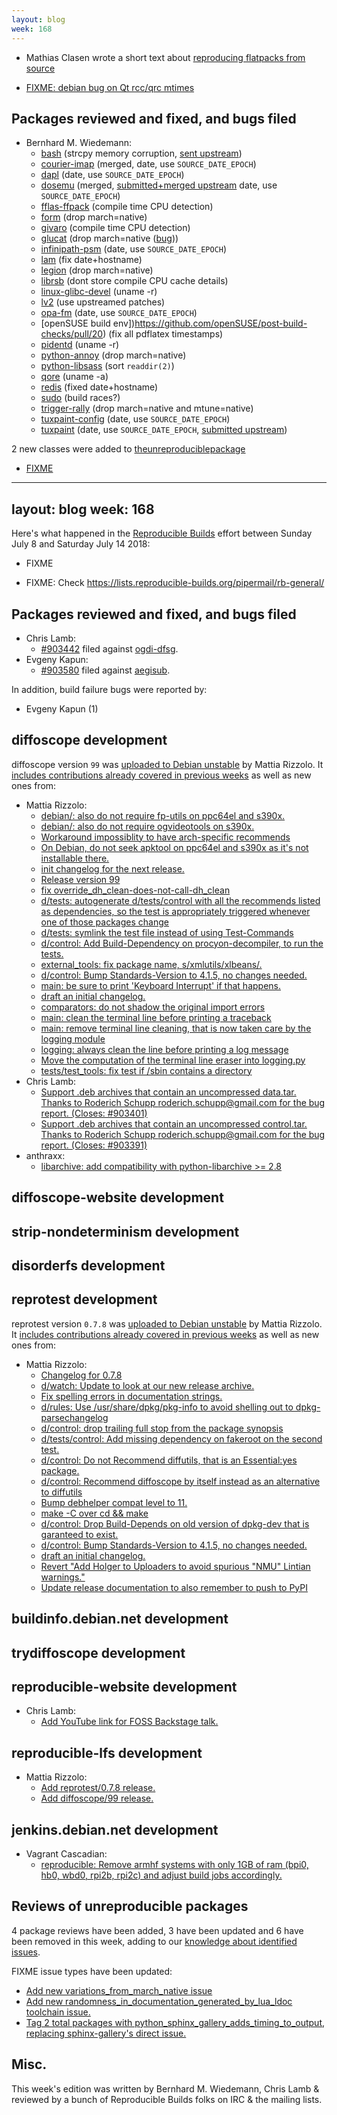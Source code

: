 ```yaml
---
layout: blog
week: 168
---
```


* Mathias Clasen wrote a short text about [reproducing flatpacks from source](https://blogs.gnome.org/mclasen/2018/07/07/flatpak-making-contribution-easy/)

* [FIXME: debian bug on Qt rcc/qrc mtimes](https://bugs.debian.org/894476)

Packages reviewed and fixed, and bugs filed
-------------------------------------------

* Bernhard M. Wiedemann:
    * [bash](https://bugzilla.opensuse.org/show_bug.cgi?id=1100488) (strcpy memory corruption, [sent upstream](http://lists.gnu.org/archive/html/bug-bash/2018-07/msg00010.html))
    * [courier-imap](https://github.com/svarshavchik/courier-libs/pull/10) (merged, date, use `SOURCE_DATE_EPOCH`)
    * [dapl](https://build.opensuse.org/request/show/622857) (date, use `SOURCE_DATE_EPOCH`)
    * [dosemu](https://build.opensuse.org/request/show/622368) (merged, [submitted+merged upstream](https://github.com/stsp/dosemu2/pull/640) date, use `SOURCE_DATE_EPOCH`)
    * [fflas-ffpack](https://build.opensuse.org/request/show/622370) (compile time CPU detection)
    * [form](https://build.opensuse.org/request/show/621791) (drop march=native)
    * [givaro](https://build.opensuse.org/request/show/622366) (compile time CPU detection)
    * [glucat](https://build.opensuse.org/request/show/621954) (drop march=native ([bug](https://bugzilla.opensuse.org/show_bug.cgi?id=1100520)))
    * [infinipath-psm](https://build.opensuse.org/request/show/622529) (date, use `SOURCE_DATE_EPOCH`)
    * [lam](https://build.opensuse.org/request/show/621765) (fix date+hostname)
    * [legion](https://build.opensuse.org/request/show/621947) (drop march=native)
    * [librsb](https://build.opensuse.org/request/show/622196) (dont store compile CPU cache details)
    * [linux-glibc-devel](https://build.opensuse.org/request/show/622351) (uname -r)
    * [lv2](https://build.opensuse.org/request/show/621773) (use upstreamed patches)
    * [opa-fm](https://build.opensuse.org/request/show/622572) (date, use `SOURCE_DATE_EPOCH`)
    * [openSUSE build env])https://github.com/openSUSE/post-build-checks/pull/20) (fix all pdflatex timestamps)
    * [pidentd](https://build.opensuse.org/request/show/622364) (uname -r)
    * [python-annoy](https://build.opensuse.org/request/show/621794) (drop march=native)
    * [python-libsass](https://build.opensuse.org/request/show/622824) (sort `readdir(2)`)
    * [qore](https://build.opensuse.org/request/show/622345) (uname -a)
    * [redis](https://build.opensuse.org/request/show/622155) (fixed date+hostname)
    * [sudo](https://build.opensuse.org/request/show/622342) (build races?)
    * [trigger-rally](https://build.opensuse.org/request/show/621952) (drop march=native and mtune=native)
    * [tuxpaint-config](https://build.opensuse.org/request/show/622524) (date, use `SOURCE_DATE_EPOCH`)
    * [tuxpaint](https://build.opensuse.org/request/show/622523) (date, use `SOURCE_DATE_EPOCH`, [submitted upstream](https://sourceforge.net/p/tuxpaint/tuxpaint/merge-requests/4/))

2 new classes were added to [theunreproduciblepackage](https://github.com/bmwiedemann/theunreproduciblepackage/tree/master/compile-time-check/)

* [FIXME](https://www.privateinternetaccess.com/blog/2018/07/reproducible-builds-solving-an-old-open-source-problem-to-improve-security/)
---
layout: blog
week: 168
---

Here's what happened in the [Reproducible Builds](https://reproducible-builds.org) effort between Sunday July 8 and Saturday July 14 2018:

* FIXME

* FIXME: Check https://lists.reproducible-builds.org/pipermail/rb-general/

Packages reviewed and fixed, and bugs filed
-------------------------------------------

* Chris Lamb:
    * [#903442](https://bugs.debian.org/903442) filed against [ogdi-dfsg](https://tracker.debian.org/pkg/ogdi-dfsg).
* Evgeny Kapun:
    * [#903580](https://bugs.debian.org/903580) filed against [aegisub](https://tracker.debian.org/pkg/aegisub).


In addition, build failure bugs were reported by:

* Evgeny Kapun (1)


diffoscope development
----------------------

diffoscope version `99` was [uploaded to Debian unstable](https://tracker.debian.org/pkg/diffoscope?FIXME) by Mattia Rizzolo. It [includes contributions already covered in previous weeks](https://salsa.debian.org/reproducible-builds/diffoscope/commits/99) as well as new ones from:


* Mattia Rizzolo:
    * [debian/: also do not require fp-utils on ppc64el and s390x.](https://salsa.debian.org/reproducible-builds/diffoscope/commit/977e487)
    * [debian/: also do not require ogvideotools on s390x.](https://salsa.debian.org/reproducible-builds/diffoscope/commit/4d04354)
    * [Workaround impossiblity to have arch-specific recommends](https://salsa.debian.org/reproducible-builds/diffoscope/commit/79d8c77)
    * [On Debian, do not seek apktool on ppc64el and s390x as it's not installable there.](https://salsa.debian.org/reproducible-builds/diffoscope/commit/013bebd)
    * [init changelog for the next release.](https://salsa.debian.org/reproducible-builds/diffoscope/commit/0a2742f)
    * [Release version 99](https://salsa.debian.org/reproducible-builds/diffoscope/commit/0cb74c0)
    * [fix override\_dh\_clean-does-not-call-dh\_clean](https://salsa.debian.org/reproducible-builds/diffoscope/commit/c0ebadd)
    * [d/tests: autogenerate d/tests/control with all the recommends listed as dependencies, so the test is appropriately triggered whenever one of those packages change](https://salsa.debian.org/reproducible-builds/diffoscope/commit/58ec1c7)
    * [d/tests: symlink the test file instead of using Test-Commands](https://salsa.debian.org/reproducible-builds/diffoscope/commit/84245ae)
    * [d/control: Add Build-Dependency on procyon-decompiler, to run the tests.](https://salsa.debian.org/reproducible-builds/diffoscope/commit/3c05e56)
    * [external\_tools: fix package name, s/xmlutils/xlbeans/.](https://salsa.debian.org/reproducible-builds/diffoscope/commit/262ee74)
    * [d/control: Bump Standards-Version to 4.1.5, no changes needed.](https://salsa.debian.org/reproducible-builds/diffoscope/commit/4761491)
    * [main: be sure to print 'Keyboard Interrupt' if that happens.](https://salsa.debian.org/reproducible-builds/diffoscope/commit/4d096dd)
    * [draft an initial changelog.](https://salsa.debian.org/reproducible-builds/diffoscope/commit/27c0a65)
    * [comparators: do not shadow the original import errors](https://salsa.debian.org/reproducible-builds/diffoscope/commit/90028d4)
    * [main: clean the terminal line before printing a traceback](https://salsa.debian.org/reproducible-builds/diffoscope/commit/fd6eff9)
    * [main: remove terminal line cleaning, that is now taken care by the logging module](https://salsa.debian.org/reproducible-builds/diffoscope/commit/e75be7e)
    * [logging: always clean the line before printing a log message](https://salsa.debian.org/reproducible-builds/diffoscope/commit/615095a)
    * [Move the computation of the terminal line eraser into logging.py](https://salsa.debian.org/reproducible-builds/diffoscope/commit/701d6c9)
    * [tests/test\_tools: fix test if /sbin contains a directory](https://salsa.debian.org/reproducible-builds/diffoscope/commit/8c2b079)
* Chris Lamb:
    * [Support .deb archives that contain an uncompressed data.tar. Thanks to Roderich Schupp <roderich.schupp@gmail.com> for the bug report. (Closes: #903401)](https://salsa.debian.org/reproducible-builds/diffoscope/commit/185077c)
    * [Support .deb archives that contain an uncompressed control.tar. Thanks to Roderich Schupp <roderich.schupp@gmail.com> for the bug report. (Closes: #903391)](https://salsa.debian.org/reproducible-builds/diffoscope/commit/dc9ee98)
* anthraxx:
    * [libarchive: add compatibility with python-libarchive >= 2.8](https://salsa.debian.org/reproducible-builds/diffoscope/commit/5ed8e48)


diffoscope-website development
------------------------------



strip-nondeterminism development
--------------------------------



disorderfs development
----------------------



reprotest development
---------------------

reprotest version `0.7.8` was [uploaded to Debian unstable](https://tracker.debian.org/pkg/reprotest?FIXME) by Mattia Rizzolo. It [includes contributions already covered in previous weeks](https://salsa.debian.org/reproducible-builds/reprotest/commits/debian/0.7.8) as well as new ones from:


* Mattia Rizzolo:
    * [Changelog for 0.7.8](https://salsa.debian.org/reproducible-builds/reprotest/commit/6dfd752)
    * [d/watch: Update to look at our new release archive.](https://salsa.debian.org/reproducible-builds/reprotest/commit/c614a3c)
    * [Fix spelling errors in documentation strings.](https://salsa.debian.org/reproducible-builds/reprotest/commit/7173f93)
    * [d/rules: Use /usr/share/dpkg/pkg-info to avoid shelling out to dpkg-parsechangelog](https://salsa.debian.org/reproducible-builds/reprotest/commit/d08174f)
    * [d/control: drop trailing full stop from the package synopsis](https://salsa.debian.org/reproducible-builds/reprotest/commit/2e3a1ef)
    * [d/tests/control: Add missing dependency on fakeroot on the second test.](https://salsa.debian.org/reproducible-builds/reprotest/commit/ee3e037)
    * [d/control: Do not Recommend diffutils, that is an Essential:yes package.](https://salsa.debian.org/reproducible-builds/reprotest/commit/823d543)
    * [d/control: Recommend diffoscope by itself instead as an alternative to diffutils](https://salsa.debian.org/reproducible-builds/reprotest/commit/f32a30c)
    * [Bump debhelper compat level to 11.](https://salsa.debian.org/reproducible-builds/reprotest/commit/fcc07e3)
    * [make -C over cd && make](https://salsa.debian.org/reproducible-builds/reprotest/commit/50d5ce3)
    * [d/control: Drop Build-Depends on old version of dpkg-dev that is garanteed to exist.](https://salsa.debian.org/reproducible-builds/reprotest/commit/7c36fe8)
    * [d/control: Bump Standards-Version to 4.1.5, no changes needed.](https://salsa.debian.org/reproducible-builds/reprotest/commit/878af2e)
    * [draft an initial changelog.](https://salsa.debian.org/reproducible-builds/reprotest/commit/08efd24)
    * [Revert "Add Holger to Uploaders to avoid spurious "NMU" Lintian warnings."](https://salsa.debian.org/reproducible-builds/reprotest/commit/2e18eb4)
    * [Update release documentation to also remember to push to PyPI](https://salsa.debian.org/reproducible-builds/reprotest/commit/5c2a719)


buildinfo.debian.net development
--------------------------------



trydiffoscope development
-------------------------



reproducible-website development
--------------------------------

* Chris Lamb:
    * [Add YouTube link for FOSS Backstage talk.](https://salsa.debian.org/reproducible-builds/reproducible-website/commit/b48c014)


reproducible-lfs development
----------------------------

* Mattia Rizzolo:
    * [Add reprotest/0.7.8 release.](https://salsa.debian.org/reproducible-builds/reproducible-lfs/commit/4d8a13c)
    * [Add diffoscope/99 release.](https://salsa.debian.org/reproducible-builds/reproducible-lfs/commit/fea3465)


jenkins.debian.net development
------------------------------

* Vagrant Cascadian:
    * [reproducible: Remove armhf systems with only 1GB of ram (bpi0, hb0, wbd0, rpi2b, rpi2c) and adjust build jobs accordingly.](https://salsa.debian.org/qa/jenkins.debian.net/commit/91e179d9)



Reviews of unreproducible packages
----------------------------------

4 package reviews have been added, 3 have been updated and 6 have been removed in this week, adding to our [knowledge about identified issues](https://tests.reproducible-builds.org/debian/index_issues.html).

FIXME issue types have been updated:

* [Add new variations\_from\_march\_native issue](https://salsa.debian.org/reproducible-builds/reproducible-notes/commit/89029ae8)
* [Add new randomness\_in\_documentation\_generated\_by\_lua\_ldoc toolchain issue.](https://salsa.debian.org/reproducible-builds/reproducible-notes/commit/06fc7acd)
* [Tag 2 total packages with python\_sphinx\_gallery\_adds\_timing\_to\_output, replacing sphinx-gallery's direct issue.](https://salsa.debian.org/reproducible-builds/reproducible-notes/commit/aad6b4c8)


Misc.
-----

This week's edition was written by Bernhard M. Wiedemann, Chris Lamb & reviewed by a bunch of Reproducible Builds folks on IRC & the mailing lists.
